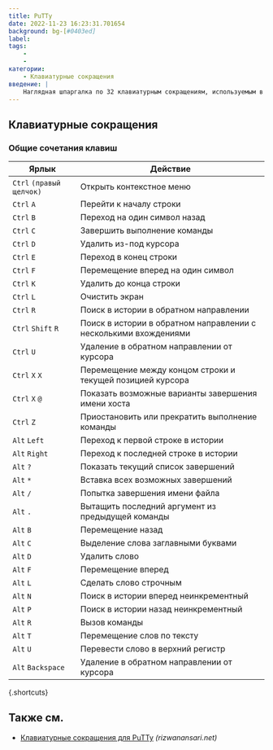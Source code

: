 ```yaml
---
title: PuTTy
date: 2022-11-23 16:23:31.701654
background: bg-[#0403ed]
label:
tags:
    -
    -
категории:
    - Клавиатурные сокращения
введение: |
    Наглядная шпаргалка по 32 клавиатурным сокращениям, используемым в приложении PuTTy
---
```




Клавиатурные сокращения
------------------



### Общие сочетания клавиш

Ярлык | Действие
---|---
`Ctrl` `(правый щелчок)` | Открыть контекстное меню
`Ctrl` `A` | Перейти к началу строки
`Ctrl` `B` | Переход на один символ назад
`Ctrl` `C` | Завершить выполнение команды
`Ctrl` `D` | Удалить из-под курсора
`Ctrl` `E` | Переход в конец строки
`Ctrl` `F` | Перемещение вперед на один символ
`Ctrl` `K` | Удалить до конца строки
`Ctrl` `L` | Очистить экран
`Ctrl` `R` | Поиск в истории в обратном направлении
`Ctrl` `Shift` `R` | Поиск в истории в обратном направлении с несколькими вхождениями
`Ctrl` `U` | Удаление в обратном направлении от курсора
`Ctrl` `X` `X` | Перемещение между концом строки и текущей позицией курсора
`Ctrl` `X` `@` | Показать возможные варианты завершения имени хоста
`Ctrl` `Z` | Приостановить или прекратить выполнение команды
`Alt` `Left` | Переход к первой строке в истории
`Alt` `Right` | Переход к последней строке в истории
`Alt` `?` | Показать текущий список завершений
`Alt` `*` | Вставка всех возможных завершений
`Alt` `/` | Попытка завершения имени файла
`Alt` `.` | Вытащить последний аргумент из предыдущей команды
`Alt` `B` | Перемещение назад
`Alt` `C` | Выделение слова заглавными буквами
`Alt` `D` | Удалить слово
`Alt` `F` | Перемещение вперед
`Alt` `L` | Сделать слово строчным
`Alt` `N` | Поиск в истории вперед неинкрементный
`Alt` `P` | Поиск в истории назад неинкрементный
`Alt` `R` | Вызов команды
`Alt` `T` | Перемещение слов по тексту
`Alt` `U` | Перевести слово в верхний регистр
`Alt` `Backspace` | Удаление в обратном направлении от курсора
{.shortcuts}




Также см.
--------
- [Клавиатурные сокращения для PuTTy](http://rizwanansari.net/putty-shell-keyboard-shortcuts/) _(rizwanansari.net)_
